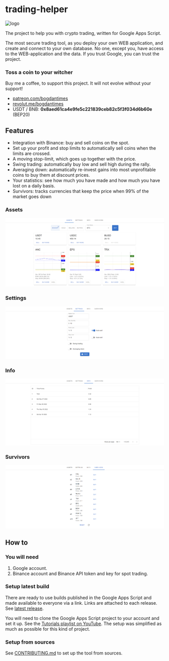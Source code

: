 # trading-helper

<img src="https://user-images.githubusercontent.com/7527778/167810306-0b882d1b-64b0-4fab-b647-9c3ef01e46b4.png" alt="logo" width="200"/>

The project to help you with crypto trading, written for Google Apps Script.

The most secure trading tool, as you deploy your own WEB application, and create and connect to your own database.
No one, except you, have access to the WEB-application and the data. If you trust Google, you can trust the project.

### Toss a coin to your witcher

Buy me a coffee, to support this project. It will not evolve without your support!

* [patreon.com/bogdantimes](patreon.com/bogdantimes)
* [revolut.me/bogdantimes](revolut.me/bogdantimes)
* USDT / BNB: **0x8aed61ca4e9fe5c221839ceb82c5f3f034d6b60e** (BEP20)

## Features

* Integration with Binance: buy and sell coins on the spot.
* Set up your profit and stop limits to automatically sell coins when the limits are crossed.
* A moving stop-limit, which goes up together with the price.
* Swing trading: automatically buy low and sell high during the rally.
* Averaging down: automatically re-invest gains into most unprofitable coins to buy them at discount prices.
* Your statistics: see how much you have made and how much you have lost on a daily basis.
* Survivors: tracks currencies that keep the price when 99% of the market goes down

### Assets
![assets.png](img/assets.png)
### Settings
![settings.png](img/settings.png)
### Info
![info.png](img/info.png)
### Survivors
![survivors.png](img/survivors.png)

## How to

### You will need

1. Google account.
2. Binance account and Binance API token and key for spot trading.

### Setup latest build

There are ready to use builds published in the Google Apps Script and made available to everyone via a link.
Links are attached to each release. See [latest release](https://github.com/bogdan-kovalev/trading-helper/releases/latest).

You will need to clone the Google Apps Script project to your account and set it up.
See the [Tutorials playlist on YouTube](https://www.youtube.com/playlist?list=PLAiqSgC5hs1fcFglYk81W7hpNRJbqu0Ox). The setup was simplified as much as possible for this kind of project.

### Setup from sources

See [CONTRIBUTING.md](./CONTRIBUTING.md) to set up the tool from sources.
